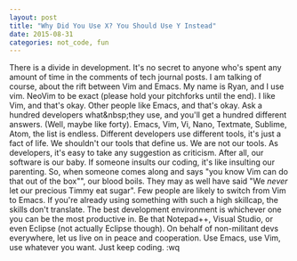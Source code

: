 ```yaml
---
layout: post
title: "Why Did You Use X? You Should Use Y Instead"
date: 2015-08-31
categories: not_code, fun
---
```

T h e r e   i s   a   d i v i d e   i n   d e v e l o p m e n t .   I t ' s   n o   s e c r e t   t o   a n y o n e   w h o ' s   s p e n t   a n y   a m o u n t   o f   t i m e   i n   t h e   c o m m e n t s   o f   t e c h   j o u r n a l   p o s t s .   I   a m   t a l k i n g   o f   c o u r s e ,   a b o u t   t h e   r i f t   b e t w e e n   V i m   a n d   E m a c s .   M y   n a m e   i s   R y a n ,   a n d   I   u s e   v i m .   N e o V i m   t o   b e   e x a c t   ( p l e a s e   h o l d   y o u r   p i t c h f o r k s   u n t i l   t h e   e n d ) . 
 
 I   l i k e   V i m ,   a n d   t h a t 's   o k a y .   O t h e r   p e o p l e   l i k e   E m a c s ,   a n d   t h a t 's   o k a y .   A s k   a   h u n d r e d   d e v e l o p e r s   w h a t & n b s p ; t h e y   u s e ,   a n d   y o u 'l l   g e t   a   h u n d r e d   d i f f e r e n t   a n s w e r s .   ( W e l l ,   m a y b e   l i k e   f o r t y ) .   E m a c s ,   V i m ,   V i ,   N a n o ,   T e x t m a t e ,   S u b l i m e ,   A t o m ,   t h e   l i s t   i s   e n d l e s s .  D i f f e r e n t   d e v e l o p e r s   u s e   d i f f e r e n t   t o o l s ,   i t 's   j u s t   a   f a c t   o f   l i f e . 
 
 W e   s h o u l d n ' t   o u r   t o o l s   t h a t   d e f i n e   u s .   W e   a r e   n o t   o u r   t o o l s .   A s   d e v e l o p e r s ,   i t     's   e a s y   t o   t a k e   a n y   s u g g e s t i o n   a s   c r i t i c i s m .   A f t e r   a l l ,   o u r   s o f t w a r e   i s   o u r   b a b y .   I f   s o m e o n e   i n s u l t s   o u r   c o d i n g ,   i t 's   l i k e   i n s u l t i n g   o u r   p a r e n t i n g .   S o ,   w h e n   s o m e o n e   c o m e s   a l o n g   a n d   s a y s   " y o u   k n o w   V i m   c a n   d o   t h a t   o u t   o f   t h e   b o x "",   o u r   b l o o d   b o i l s .   T h e y   m a y   a s   w e l l   h a v e   s a i d   "W e   * n e v e r *   l e t   o u r   p r e c i o u s   T i m m y   e a t   s u g a r " . 
 
 F e w   p e o p l e   a r e   l i k e l y   t o   s w i t c h   f r o m   V i m   t o   E m a c s .   I f   y o u'r e   a l r e a d y   u s i n g   s o m e t h i n g   w i t h   s u c h   a   h i g h   s k i l l c a p ,   t h e   s k i l l s   d o n ' t   t r a n s l a t e .   T h e   b e s t   d e v e l o p m e n t   e n v i r o n m e n t   i s   w h i c h e v e r   o n e   y o u   c a n   b e   t h e   m o s t   p r o d u c t i v e   i n .   B e   t h a t   N o t e p a d + + ,   V i s u a l   S t u d i o ,   o r   e v e n   E c l i p s e   ( n o t   a c t u a l l y   E c l i p s e   t h o u g h ) . 
 
 O n   b e h a l f   o f   n o n - m i l i t a n t   d e v s   e v e r y w h e r e ,   l e t   u s   l i v e   o n   i n   p e a c e   a n d   c o o p e r a t i o n .   U s e   E m a c s ,   u s e   V i m ,   u s e   w h a t e v e r   y o u   w a n t .   J u s t   k e e p   c o d i n g . 
 
 : w q 
 
 